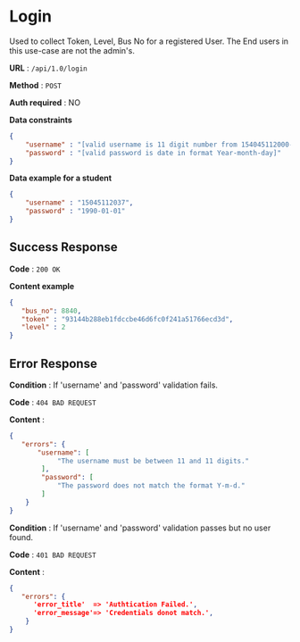 # Login

Used to collect Token, Level, Bus No for a registered User.
The End users in this use-case are not the admin's.

**URL** : `/api/1.0/login`

**Method** : `POST`

**Auth required** : NO

**Data constraints**

```json
{
    "username" : "[valid username is 11 digit number from 154045112000-2038]",
    "password" : "[valid password is date in format Year-month-day]"
}
```

**Data example for a student**

```json
{
    "username" : "15045112037",
    "password" : "1990-01-01"
}
```

## Success Response

**Code** : `200 OK`

**Content example**

```json
{
   "bus_no": 8840,
   "token" : "93144b288eb1fdccbe46d6fc0f241a51766ecd3d",
   "level" : 2
}
```

## Error Response

**Condition** : If 'username' and 'password' validation fails.

**Code** : `404 BAD REQUEST`

**Content** :

```json
{
   "errors": {
       "username": [
            "The username must be between 11 and 11 digits."
        ],
        "password": [
            "The password does not match the format Y-m-d."
        ]
    }
}
```

**Condition** : If 'username' and 'password' validation passes but no user found.

**Code** : `401 BAD REQUEST`

**Content** :

```json
{
   "errors": {
      'error_title'  => 'Authtication Failed.',
      'error_message'=> 'Credentials donot match.',
    }
}
```
